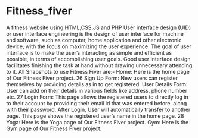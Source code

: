 # Fitness_fiver
A fitness website using HTML,CSS,JS and PHP
User interface design (UID) or user interface engineering is the
design of user interface for machine and software, such as
computer, home application and other electronic device, with
the focus on maximizing the user experience. The goal of user
interface is to make the user’s interacting as simple and
efficient as possible, in terms of accomplishing user goals.
Good user interface design facilitates finishing the task at
hand without drawing unnecessary attending to it.
All Snapshots to use Fitness Fiver are:-
Home: Here is the home page of Our Fitness Fiver project.
26
Sign Up Form: New users can register themselves by providing
details as in to get registered.
User Details Form: User can add on their details in various
fields like address, phone number etc.
27
Login Form: This page allows the registered users to directly
log in to their account by providing their email id that was
entered before, along with their password.
After Login, User will automatically transfer to another page.
This page shows the registered user’s name in the home page.
28
Yoga: Here is the Yoga page of Our Fitness Fiver project.
Gym: Here is the Gym page of Our Fitness Fiver project.
